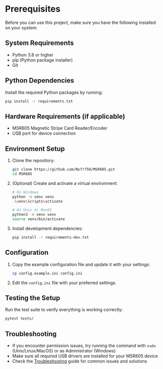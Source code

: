 # Prerequisites

Before you can use this project, make sure you have the following installed on your system:

## System Requirements

- Python 3.8 or higher
- pip (Python package installer)
- Git

## Python Dependencies

Install the required Python packages by running:

```bash
pip install -r requirements.txt
```

## Hardware Requirements (if applicable)

- MSR605 Magnetic Stripe Card Reader/Encoder
- USB port for device connection

## Environment Setup

1. Clone the repository:
   ```bash
   git clone https://github.com/Nsfr750/MSR605.git
   cd MSR605
   ```

2. (Optional) Create and activate a virtual environment:
   ```bash
   # On Windows
   python -m venv venv
   .\venv\Scripts\activate
   
   # On Unix or MacOS
   python3 -m venv venv
   source venv/bin/activate
   ```

3. Install development dependencies:
   ```bash
   pip install -r requirements-dev.txt
   ```

## Configuration

1. Copy the example configuration file and update it with your settings:
   ```bash
   cp config.example.ini config.ini
   ```

2. Edit the `config.ini` file with your preferred settings.

## Testing the Setup

Run the test suite to verify everything is working correctly:

```bash
pytest tests/
```

## Troubleshooting

- If you encounter permission issues, try running the command with `sudo` (Unix/Linux/MacOS) or as Administrator (Windows)
- Make sure all required USB drivers are installed for your MSR605 device
- Check the [Troubleshooting](Docs/TROUBLESHOOTING.md) guide for common issues and solutions

